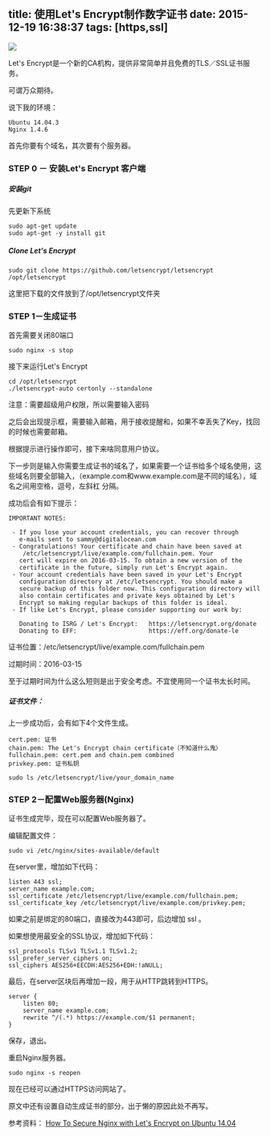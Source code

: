 title: 使用Let's Encrypt制作数字证书
date: 2015-12-19 16:38:37
tags:  [https,ssl]
---
![](https://s.qichengzx.com/img/201512/https.png)

Let's Encrypt是一个新的CA机构，提供非常简单并且免费的TLS／SSL证书服务。

可谓万众期待。

说下我的环境：
	
	Ubuntu 14.04.3
	Nginx 1.4.6
	

首先你要有个域名，其次要有个服务器。

### STEP 0 － 安装Let's Encrypt 客户端
 
##### 安装git

先更新下系统

```
sudo apt-get update
sudo apt-get -y install git
```

##### Clone Let's Encrypt

```
sudo git clone https://github.com/letsencrypt/letsencrypt /opt/letsencrypt
```

这里把下载的文件放到了/opt/letsencrypt文件夹

### STEP 1－生成证书

首先需要关闭80端口

```
sudo nginx -s stop
```

接下来运行Let's Encrypt

```
cd /opt/letsencrypt
./letsencrypt-auto certonly --standalone
```

注意：需要超级用户权限，所以需要输入密码

之后会出现提示框，需要输入邮箱，用于接收提醒和，如果不幸丢失了Key，找回的时候也需要邮箱。

根据提示进行操作即可，接下来啥同意用户协议。

下一步则是输入你需要生成证书的域名了，如果需要一个证书给多个域名使用，这些域名则要全部输入，（example.com和www.example.com是不同的域名），域名之间用空格，逗号，左斜杠 分隔。

成功后会有如下提示：

```
IMPORTANT NOTES:

 - If you lose your account credentials, you can recover through
   e-mails sent to sammy@digitalocean.com
 - Congratulations! Your certificate and chain have been saved at
    /etc/letsencrypt/live/example.com/fullchain.pem. Your
   cert will expire on 2016-03-15. To obtain a new version of the
   certificate in the future, simply run Let's Encrypt again.
 - Your account credentials have been saved in your Let's Encrypt
   configuration directory at /etc/letsencrypt. You should make a
   secure backup of this folder now. This configuration directory will
   also contain certificates and private keys obtained by Let's
   Encrypt so making regular backups of this folder is ideal.
 - If like Let's Encrypt, please consider supporting our work by:

   Donating to ISRG / Let's Encrypt:   https://letsencrypt.org/donate
   Donating to EFF:                    https://eff.org/donate-le

```

证书位置：/etc/letsencrypt/live/example.com/fullchain.pem

过期时间：2016-03-15

至于过期时间为什么这么短则是出于安全考虑。不宜使用同一个证书太长时间。

##### 证书文件：

上一步成功后，会有如下4个文件生成。


    cert.pem: 证书
    chain.pem: The Let's Encrypt chain certificate（不知道什么鬼）
    fullchain.pem: cert.pem and chain.pem combined
    privkey.pem: 证书私钥
    
```
sudo ls /etc/letsencrypt/live/your_domain_name
```

### STEP 2－配置Web服务器(Nginx)

证书生成完毕，现在可以配置Web服务器了。

编辑配置文件：

```
sudo vi /etc/nginx/sites-available/default
```

在server里，增加如下代码：

```
listen 443 ssl;
server_name example.com;
ssl_certificate /etc/letsencrypt/live/example.com/fullchain.pem;
ssl_certificate_key /etc/letsencrypt/live/example.com/privkey.pem;
```

如果之前是绑定的80端口，直接改为443即可，后边增加 ssl 。

如果想使用最安全的SSL协议，增加如下代码：

```
ssl_protocols TLSv1 TLSv1.1 TLSv1.2;
ssl_prefer_server_ciphers on;
ssl_ciphers AES256+EECDH:AES256+EDH:!aNULL;
```

最后，在server区块后再增加一段，用于从HTTP跳转到HTTPS。

```
server {
    listen 80;
    server_name example.com;
    rewrite ^/(.*) https://example.com/$1 permanent;
}

```

保存，退出。

重启Nginx服务器。

```
sudo nginx -s reopen
```

现在已经可以通过HTTPS访问网站了。

原文中还有设置自动生成证书的部分，出于懒的原因此处不再写。

参考资料：
[How To Secure Nginx with Let's Encrypt on Ubuntu 14.04](https://www.digitalocean.com/community/tutorials/how-to-secure-nginx-with-let-s-encrypt-on-ubuntu-14-04)